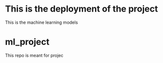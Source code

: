 # This is the deployment of the project
This is the machine learning models
# ml_project
This repo is meant for projec
